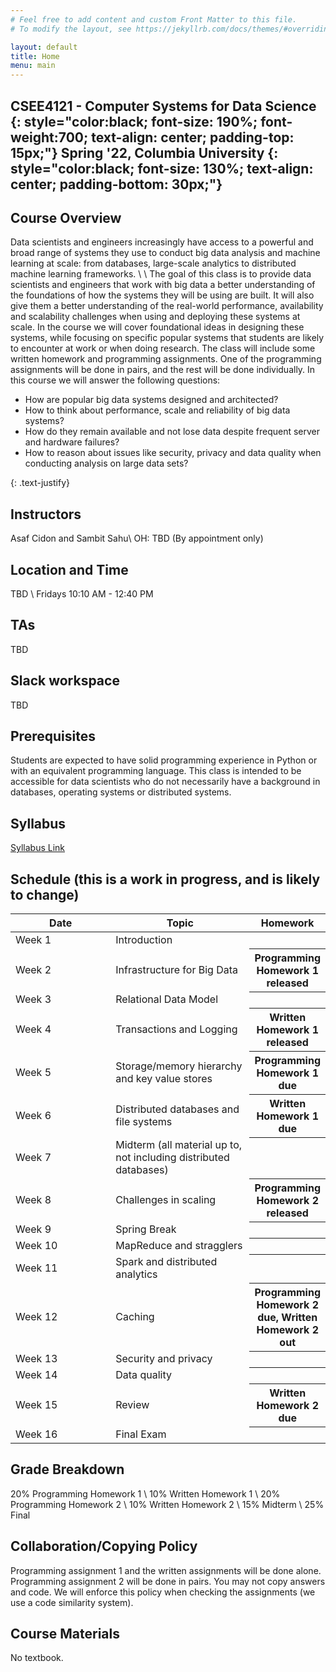 ```yaml
---
# Feel free to add content and custom Front Matter to this file.
# To modify the layout, see https://jekyllrb.com/docs/themes/#overriding-theme-defaults

layout: default
title: Home
menu: main
---
```


CSEE4121 - Computer Systems for Data Science 
{: style="color:black; font-size: 190%; font-weight:700; text-align: center; padding-top: 15px;"}
Spring '22, Columbia University
{: style="color:black; font-size: 130%; text-align: center; padding-bottom: 30px;"}
----

## Course Overview
Data scientists and engineers increasingly have access to a powerful and broad range of systems
they use to conduct big data analysis and machine learning at scale: from databases, large-scale
analytics to distributed machine learning frameworks. \\
\\
The goal of this class is to provide data scientists and engineers that work with big data a better
understanding of the foundations of how the systems they will be using are built. It will also
give them a better understanding of the real-world performance, availability and scalability
challenges when using and deploying these systems at scale. In the course we will cover
foundational ideas in designing these systems, while focusing on specific popular systems that
students are likely to encounter at work or when doing research. The class will include some
written homework and programming assignments. One of the programming assignments will be
done in pairs, and the rest will be done individually.
In this course we will answer the following questions:
<ul>
  <li>How are popular big data systems designed and architected?</li>
  <li>How to think about performance, scale and reliability of big data systems?</li>
  <li>How do they remain available and not lose data despite frequent server and
hardware failures?</li>
  <li>How to reason about issues like security, privacy and data quality when
conducting analysis on large data sets?</li>
</ul>
{: .text-justify}

## Instructors
 Asaf Cidon and Sambit Sahu\\
OH: TBD (By appointment only)

## Location and Time
TBD \\
Fridays 10:10 AM - 12:40 PM

## TAs
TBD 

## Slack workspace
TBD

## Prerequisites
Students are expected to have solid programming experience in Python or with an equivalent programming language. This class is intended to be accessible for data scientists who do not necessarily have a background in databases, operating systems or distributed systems.

## Syllabus
<a href="https://www.dropbox.com/s/aukg1i77k75dz3n/Syllabus%20for%20Computer%20Systems%20for%20Data%20Science.pdf?dl=0">Syllabus Link</a>

## Schedule (this is a work in progress, and is likely to change)
<table>
<colgroup>
<col width="33%" />
<col width="45%" />
<col width="22%" />
</colgroup>
<thead>
<tr class="header">
<th>Date</th>
<th>Topic</th>
<th>Homework</th>
</tr>
</thead>
<tbody>
<tr>
<td markdown="span">Week 1</td>
<td markdown="span">Introduction</td>
<th></th>
</tr>
<tr>
<td markdown="span">Week 2</td>
<td markdown="span">Infrastructure for Big Data</td>
<th markdown="1">Programming Homework 1 released</th>
</tr>
<tr>
<td markdown="span">Week 3</td>
<td markdown="span">Relational Data Model</td>
<th></th>
</tr>
<tr>
<td markdown="span">Week 4</td>
<td markdown="span">Transactions and Logging</td>
<th markdown="1">Written Homework 1 released</th>
</tr>
<tr>
<td markdown="span">Week 5</td>
<td markdown="span">Storage/memory hierarchy and key value stores</td>
<th markdown="1">Programming Homework 1 due</th>
</tr>
<tr>
<td markdown="span">Week 6</td>
<td markdown="span"> Distributed databases and file systems</td>
<th markdown="1">Written Homework 1 due</th>
</tr>
<tr>
<td markdown="span">Week 7</td>
<td markdown="span">Midterm (all material up to, not including distributed databases)</td>
<th></th>
</tr>
<tr>
<td markdown="span">Week 8</td>
<td markdown="span">Challenges in scaling</td>
<th markdown="1">Programming Homework 2 released</th>
</tr>
<tr>
<td markdown="span">Week 9</td>
<td markdown="span">Spring Break</td>
<th></th>
</tr>
<tr>
<td markdown="span">Week 10</td>
<td markdown="span">MapReduce and stragglers</td>
<th></th>
</tr>
<tr>
<td markdown="span">Week 11</td>
<td markdown="span">Spark and distributed analytics</td>
<th></th>
</tr>
<tr>
<td markdown="span">Week 12</td>
<td markdown="span">Caching</td>
<th markdown="1">Programming Homework 2 due, Written Homework 2 out</th>
</tr>
<tr>
<td markdown="span">Week 13</td>
<td markdown="span">Security and privacy</td>
<th></th>
</tr>
<tr>
<td markdown="span">Week 14</td>
<td markdown="span">Data quality</td>
<th></th>
</tr>
<tr>
<td markdown="span">Week 15</td>
<td markdown="span">Review</td>
<th markdown="1">Written Homework 2 due</th>
</tr>
<tr>
<td markdown="span">Week 16</td>
<td markdown="span">Final Exam</td>
<th></th>
</tr>
</tbody>
</table>

## Grade Breakdown
20% Programming Homework 1 \\
10% Written Homework 1 \\
20% Programming Homework 2 \\
10% Written Homework 2 \\
15% Midterm \\
25% Final

## Collaboration/Copying Policy
Programming assignment 1 and the written assignments will be done alone. Programming assignment 2 will be done in pairs. You may not copy answers and code. We will enforce this policy when checking the assignments (we use a code similarity system).

## Course Materials
No textbook.
